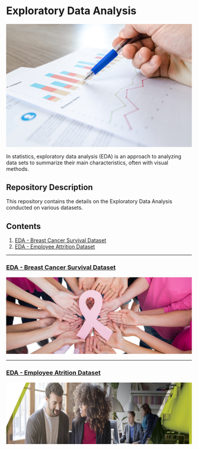 # Exploratory Data Analysis

![images.jpeg](EDA_Images/EDA2.jpg)

In statistics, exploratory data analysis (EDA) is an approach to analyzing data sets to summarize their main characteristics, often with visual methods. 


## Repository Description

This repository contains the details on the Exploratory Data Analysis conducted on various datasets.

## Contents

1. [EDA - Breast Cancer Survival Dataset](#section1)<br>
2. [EDA - Employee Attrition Dataset](#section2)<br>

___
<a id=section1></a>
### [EDA - Breast Cancer Survival Dataset](./EDA_BCS)

![images.jpeg](EDA_Images/bc.jpeg)

___
<a id=section2></a>
### [EDA - Employee Atrition Dataset](./EDA_HEA)

![images.jpeg](EDA_Images/HEA_Banner.png)
